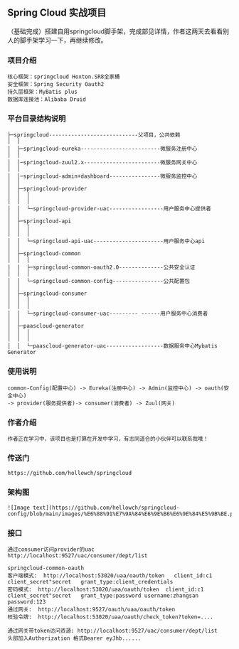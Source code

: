 ## Spring Cloud 实战项目
（基础完成）搭建自用springcloud脚手架，完成部见详情，作者这两天去看看别人的脚手架学习一下，再继续修改。

### 项目介绍
    核心框架：springcloud Hoxton.SR8全家桶
    安全框架：Spring Security Oauth2
    持久层框架：MyBatis plus
    数据库连接池：Alibaba Druid

### 平台目录结构说明
```
├─springcloud----------------------------父项目，公共依赖
│  │
│  ├─springcloud-eureka-------------------------微服务注册中心
│  │
│  │─springcloud-zuul2.x------------------------微服务网关中心
│  │
│  │─springcloud-admin+dashboard----------------微服务监控中心
│  │
│  ├─springcloud-provider
│  │  │
│  │  │
│  │  └─springcloud-provider-uac-----------------用户服务中心提供者
│  │
│  ├─springcloud-api
│  │  │
│  │  │
│  │  └─springcloud-api-uac----------------------用户服务中心api
│  │
│  ├─springcloud-common
│  │  │
|  |  ├─springcloud-common-oauth2.0--------------公共安全认证
│  │  │
│  │  └─springcloud-common-config----------------公共配置包
│  │
│  ├─springcloud-consumer
│  │  │
│  │  │
│  │  └─springcloud-consumer-uac--------- ------用户服务中心消费者
│  │
│  ├─paascloud-generator
│  │  │
│  │  │
│  │  └─paascloud-generator-uac------------------数据服务中心Mybatis Generator

```


### 使用说明

```
common-Config(配置中心) -> Eureka(注册中心) -> Admin(监控中心) -> oauth(安全中心)
-> provider(服务提供者)-> consumer(消费者) -> Zuul(网关) 
```

### 作者介绍

```
作者正在学习中，该项目也是打算在开发中学习，有志同道合的小伙伴可以联系我哦！
```

### 传送门
    https://github.com/hollewch/springcloud
    
### 架构图
```
![Image text](https://github.com/hellowch/springcloud-config/blob/main/images/%E6%88%91%E7%9A%84%E6%9E%B6%E6%9E%84%E5%9B%BE.png)
```

### 接口

```
通过consumer访问provider的uac
http://localhost:9527/uac/consumer/dept/list

springcloud-common-oauth
客户端模式:  http://localhost:53020/uaa/oauth/token   client_id:c1  client_secret"secret   grant_type:client_credentials
密码模式:  http://localhost:53020/uaa/oauth/token  client_id:c1  client_secret"secret   grant_type:password username:zhangsan password:123
通过网关:  http://localhost:9527/oauth/uaa/oauth/token
校验令牌:  http://localhost:53020/uaa/oauth/check_token?token=....

通过网关带token访问资源: http://localhost:9527/uac/consumer/dept/list   头部加入Authorization 格式Bearer eyJhb......

```
